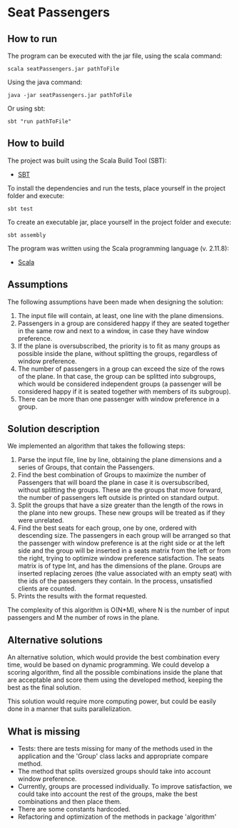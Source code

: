 Seat Passengers
===============

How to run
-----------

The program can be executed with the jar file, using the scala command:

```
scala seatPassengers.jar pathToFile
```

Using the java command:

```
java -jar seatPassengers.jar pathToFile
```

Or using sbt:

```
sbt "run pathToFile"
```

How to build
------------

The project was built using the Scala Build Tool (SBT):

* [SBT](https://www.scala-sbt.org/)

To install the dependencies and run the tests, place yourself in the project folder and execute:

```
sbt test
```

To create an executable jar, place yourself in the project folder and execute:

```
sbt assembly
```

The program was written using the Scala programming language (v. 2.11.8):

* [Scala](https://www.scala-lang.org/)


Assumptions
-----------

The following assumptions have been made when designing the solution:

1)	The input file will contain, at least, one line with the plane dimensions.
2)	Passengers in a group are considered happy if they are seated together in the same row and next to a window, in case they have window preference.
3)	If the plane is oversubscribed, the priority is to fit as many groups as possible inside the plane, without splitting the groups, regardless of window preference.
4)	The number of passengers in a group can exceed the size of the rows of the plane. In that case, the group can be splitted into subgroups, which would be considered independent groups (a passenger will be considered happy if it is seated together with members of its subgroup).
5)	There can be more than one passenger with window preference in a group.


Solution description
--------------------
We implemented an algorithm that takes the following steps:

1) Parse the input file, line by line, obtaining the plane dimensions and a series of Groups, that contain the Passengers.
2) Find the best combination of Groups to maximize the number of Passengers that will board the plane in case it is oversubscribed, without splitting the groups. These are the groups that move forward, the number of passengers left outside is printed on standard output.
3) Split the groups that have a size greater than the length of the rows in the plane into new groups. These new groups will be treated as if they were unrelated.
4) Find the best seats for each group, one by one, ordered with descending size. The passengers in each group will be arranged so that the passenger with window preference is at the right side or at the left side and the group will be inserted in a seats matrix from the left or from the right, trying to optimize window preference satisfaction. The seats matrix is of type Int, and has the dimensions of the plane. Groups are inserted replacing zeroes (the value associated with an empty seat) with the ids of the passengers they contain. In the process, unsatisfied clients are counted.
5) Prints the results with the format requested.

The complexity of this algorithm is O(N*M), where N is the number of input passengers and M the number of rows in the plane. 


Alternative solutions
---------------------
An alternative solution, which would provide the best combination every time, would be based on dynamic programming. We could develop a scoring algorithm, find all the possible combinations inside the plane that are acceptable and score them using the developed method, keeping the best as the final solution.

This solution would require more computing power, but could be easily done in a manner that suits parallelization.


What is missing
---------------
  - Tests: there are tests missing for many of the methods used in the application and the 'Group' class lacks and appropriate compare method.
  - The method that splits oversized groups should take into account window preference.  
  - Currently, groups are processed individually. To improve satisfaction, we could take into account the rest of the groups, make the best combinations and then place them.
  - There are some constants hardcoded.
  - Refactoring and optimization of the methods in package 'algorithm'
  